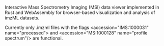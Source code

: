 Interactive Mass Spectrometry Imaging (MSI) data viewer implemented in Rust and WebAssembly for browser-based visualization and analysis of imzML datasets. 

Currently only .imzml files with the flags <accession="IMS:1000031" name="processed"\> and <accession="MS:1000128" name="profile spectrum"/> are functional.
